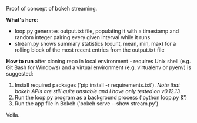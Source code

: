 Proof of concept of bokeh streaming.

**What's here**:
* loop.py generates output.txt file, populating it with a timestamp and random integer pairing every given interval while it runs
* stream.py shows summary statistics (count, mean, min, max) for a rolling block of the most recent entries from the output.txt file

**How to run** after cloning repo in local environment - requires Unix shell (e.g. Git Bash for Windows) and a virtual environment (e.g. virtualenv or pyenv) is suggested:
1. Install required packages ('pip install -r requirements.txt'). *Note that bokeh APIs are still quite unstable and I have only tested on v0.12.13*.
2. Run the loop.py program as a background process ('python loop.py &')
3. Run the app file in Bokeh ('bokeh serve --show stream.py')

Voila.
